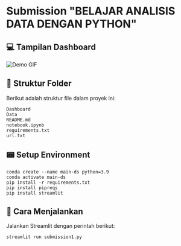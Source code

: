 # Submission "BELAJAR ANALISIS DATA DENGAN PYTHON"

## 💻 Tampilan Dashboard
![Demo GIF](https://github.com/tianiayu/Hasil-Submission-1/blob/943b70cc57314e25a92d4e77b489f77b4fc5b742/ScreenRecording.gif)

## 📂 Struktur Folder
Berikut adalah struktur file dalam proyek ini:
```
Dashboard
Data
README.md
notebook.ipynb
requirements.txt
url.txt
```

## 📟 Setup Environment
```
conda create --name main-ds python=3.9
conda activate main-ds
pip install -r requirements.txt
pip install pipreqs
pip install streamlit
```

## 🚀 Cara Menjalankan
Jalankan Streamlit dengan perintah berikut:
```
streamlit run submission1.py
```
